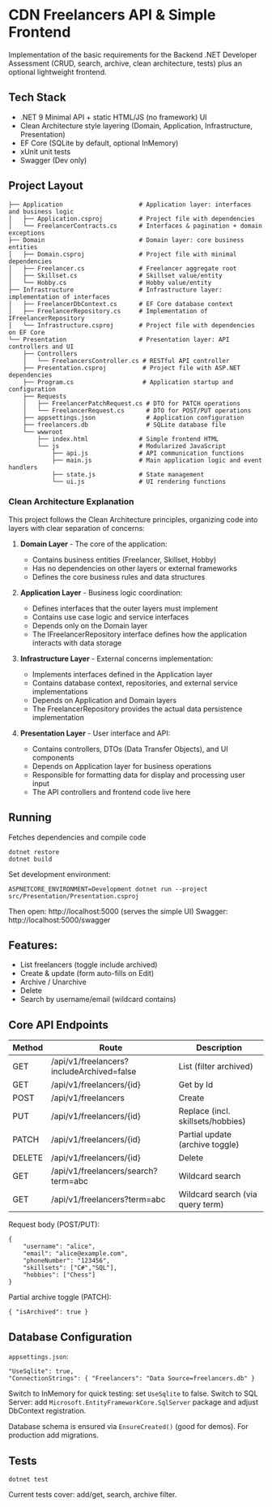 # CDN Freelancers API & Simple Frontend

Implementation of the basic requirements for the Backend .NET Developer Assessment (CRUD, search, archive, clean architecture, tests) plus an optional lightweight frontend.

## Tech Stack

- .NET 9 Minimal API + static HTML/JS (no framework) UI
- Clean Architecture style layering (Domain, Application, Infrastructure, Presentation)
- EF Core (SQLite by default, optional InMemory)
- xUnit unit tests
- Swagger (Dev only)

## Project Layout

```
├── Application                     # Application layer: interfaces and business logic
│   ├── Application.csproj          # Project file with dependencies
│   └── FreelancerContracts.cs      # Interfaces & pagination + domain exceptions
├── Domain                          # Domain layer: core business entities
│   ├── Domain.csproj               # Project file with minimal dependencies
│   ├── Freelancer.cs               # Freelancer aggregate root
│   ├── Skillset.cs                 # Skillset value/entity
│   └── Hobby.cs                    # Hobby value/entity
├── Infrastructure                  # Infrastructure layer: implementation of interfaces
│   ├── FreelancerDbContext.cs      # EF Core database context
│   ├── FreelancerRepository.cs     # Implementation of IFreelancerRepository
│   └── Infrastructure.csproj       # Project file with dependencies on EF Core
└── Presentation                    # Presentation layer: API controllers and UI
    ├── Controllers
    │   └── FreelancersController.cs # RESTful API controller
    ├── Presentation.csproj          # Project file with ASP.NET dependencies
    ├── Program.cs                   # Application startup and configuration
    ├── Requests
    │   ├── FreelancerPatchRequest.cs # DTO for PATCH operations
    │   └── FreelancerRequest.cs      # DTO for POST/PUT operations
    ├── appsettings.json              # Application configuration
    ├── freelancers.db                # SQLite database file
    └── wwwroot
        ├── index.html              # Simple frontend HTML
        └── js                      # Modularized JavaScript
            ├── api.js              # API communication functions
            ├── main.js             # Main application logic and event handlers
            ├── state.js            # State management
            └── ui.js               # UI rendering functions
```

### Clean Architecture Explanation

This project follows the Clean Architecture principles, organizing code into layers with clear separation of concerns:

1. **Domain Layer** - The core of the application:

   - Contains business entities (Freelancer, Skillset, Hobby)
   - Has no dependencies on other layers or external frameworks
   - Defines the core business rules and data structures
2. **Application Layer** - Business logic coordination:

   - Defines interfaces that the outer layers must implement
   - Contains use case logic and service interfaces
   - Depends only on the Domain layer
   - The IFreelancerRepository interface defines how the application interacts with data storage
3. **Infrastructure Layer** - External concerns implementation:

   - Implements interfaces defined in the Application layer
   - Contains database context, repositories, and external service implementations
   - Depends on Application and Domain layers
   - The FreelancerRepository provides the actual data persistence implementation
4. **Presentation Layer** - User interface and API:

   - Contains controllers, DTOs (Data Transfer Objects), and UI components
   - Depends on Application layer for business operations
   - Responsible for formatting data for display and processing user input
   - The API controllers and frontend code live here

## Running

Fetches dependencies and compile code

```
dotnet restore
dotnet build
```

Set development environment:

```
ASPNETCORE_ENVIRONMENT=Development dotnet run --project src/Presentation/Presentation.csproj
```

Then open: http://localhost:5000  (serves the simple UI)
Swagger: http://localhost:5000/swagger

## Features:

- List freelancers (toggle include archived)
- Create & update (form auto-fills on Edit)
- Archive / Unarchive
- Delete
- Search by username/email (wildcard contains)

## Core API Endpoints

| Method | Route                                     | Description                       |
| ------ | ----------------------------------------- | --------------------------------- |
| GET    | /api/v1/freelancers?includeArchived=false | List (filter archived)            |
| GET    | /api/v1/freelancers/{id}                  | Get by Id                         |
| POST   | /api/v1/freelancers                       | Create                            |
| PUT    | /api/v1/freelancers/{id}                  | Replace (incl. skillsets/hobbies) |
| PATCH  | /api/v1/freelancers/{id}                  | Partial update (archive toggle)   |
| DELETE | /api/v1/freelancers/{id}                  | Delete                            |
| GET    | /api/v1/freelancers/search?term=abc       | Wildcard search                   |
| GET    | /api/v1/freelancers?term=abc              | Wildcard search (via query term)  |

Request body (POST/PUT):

```
{
	"username": "alice",
	"email": "alice@example.com",
	"phoneNumber": "123456",
	"skillsets": ["C#","SQL"],
	"hobbies": ["Chess"]
}
```

Partial archive toggle (PATCH):

```
{ "isArchived": true }
```

## Database Configuration

`appsettings.json`:

```
"UseSqlite": true,
"ConnectionStrings": { "Freelancers": "Data Source=freelancers.db" }
```

Switch to InMemory for quick testing: set `UseSqlite` to false.
Switch to SQL Server: add `Microsoft.EntityFrameworkCore.SqlServer` package and adjust DbContext registration.

Database schema is ensured via `EnsureCreated()` (good for demos). For production add migrations.

## Tests

```
dotnet test
```

Current tests cover: add/get, search, archive filter.
